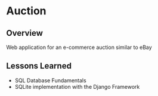 # Auction

## Overview 

Web application for an e-commerce auction similar to eBay

## Lessons Learned
* SQL Database Fundamentals
* SQLite implementation with the Django Framework 
